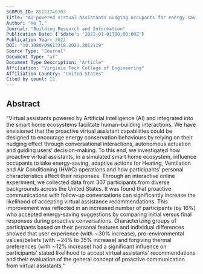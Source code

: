 ```yaml
---
SCOPUS_ID: 85121746393
Title: "AI-powered virtual assistants nudging occupants for energy saving: proactive smart speakers for HVAC control"
Author: "He T."
Journal: "Building Research and Information"
Publication Date: {'$date': '2022-01-01T00:00:00Z'}
Publication Year: 2022
DOI: "10.1080/09613218.2021.2012119"
Source Type: "Journal"
Document Type: "ar"
Document Type Description: "Article"
Affiliation: "Virginia Tech College of Engineering"
Affiliation Country: "United States"
Cited by count: 11
---
```


## Abstract
"Virtual assistants powered by Artificial Intelligence (AI) and integrated into the smart home ecosystems facilitate human–building interactions. We have envisioned that the proactive virtual assistant capabilities could be designed to encourage energy conservation behaviours by relying on their nudging effect through conversational interactions, autonomous actuation and guiding users’ decision-making. To this end, we investigated how proactive virtual assistants, in a simulated smart home ecosystem, influence occupants to take energy-saving, adaptive actions for Heating, Ventilation and Air Conditioning (HVAC) operations and how participants’ personal characteristics affect their responses. Through an interactive online experiment, we collected data from 307 participants from diverse backgrounds across the United States. It was found that proactive communications with follow-up conversations can significantly increase the likelihood of accepting virtual assistance recommendations. This improvement was reflected in an increased number of participants (by 16%) who accepted energy-saving suggestions by comparing initial versus final responses during proactive conversations. Characterizing groups of participants based on their personal features and individual differences showed that user experience (with ∼30% increase), pro-environmental values/beliefs (with ∼24% to 35% increase) and forgiving thermal preferences (with ∼12% increase) had a significant influence on participants’ stated likelihood to accept virtual assistants’ recommendations and their evaluation of the general concept of proactive communication from virtual assistants."
